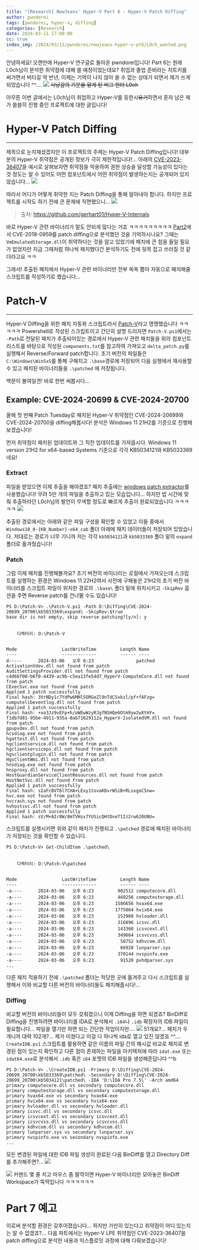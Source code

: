 ```yaml
---
title: "[Research] NewJeans' Hyper-V Part 6 - Hyper-V Patch Diffing"
author: pwndorei
tags: [pwndorei, hyper-v, diffing]
categories: [Research]
date: 2024-03-11 17:00:00
cc: true
index_img: /2024/03/11/pwndorei/newjeans-hyper-v-pt6/L0ch_wanted.png
---
```

안녕하세요! 오랜만에 Hyper-V 연구글로 돌아온 pwndorei입니다!
Part 6는 원래 L0ch님이 분석한 취약점에 대해 쓸 예정이었는데요? 취업과 졸업 준비라는 치트키를 써가면서 버티길 약 반년, 이제는 기억이 나지 않아 쓸 수 없는 상태가 되면서 제가 쓰게 되었습니다 ^^....
![](newjeans-hyper-v-pt6/L0ch_wanted.png)
~~사냥감의 기분을 알게 된 버그 헌터 L0ch~~

아무튼 이번 글에서는 L0ch님이 취업하고 Hyper-V를 등한시~~유기~~하면서 혼자 남은 제가 쓸쓸히 진행 중인 프로젝트에 대한 글입니다! 

# Hyper-V Patch Diffing
---
제목으로 눈치채셨겠지만 이 프로젝트의 주제는 Hyper-V Patch Diffing입니다! 대부분의 Hyper-V 취약점은 공개된 정보가 극히 제한적입니다!... 아래의 [CVE-2023-36407](https://msrc.microsoft.com/update-guide/vulnerability/CVE-2023-36407)을 예시로 살펴보자면 취약점을 악용하여 권한 상승을 달성할 가능성이 있다는 것 정도는 알 수 있어도 어떤 컴포넌트에서 어떤 취약점이 발생하는지는 공개되어 있지 않습니다...
![](newjeans-hyper-v-pt6/image0.png)

따라서 어디가 어떻게 취약한 지는 Patch Diffing을 통해 알아내야 합니다. 하지만 프로젝트를 시작도 하기 전에 큰 문제에 직면했으니...
![](newjeans-hyper-v-pt6/image1.png)
>출처: https://github.com/gerhart01/Hyper-V-Internals

바로 Hyper-V 관련 바이너리가 말도 안되게 많다는 거죠 ㅋㅋㅋㅋㅋㅋㅋㅋㅋ [Part2](https://hackyboiz.github.io/2023/10/08/pwndorei/newjeans-hyper-v-pt2/#Patch-Diffing)에서 CVE-2018-0959를 patch diffing으로 분석했던 것을 기억하시나요? 그때는 `VmEmulatedStorage.dll`이 취약하다는 것을 알고 있었기에 패치에 큰 힘을 들일 필요가 없었지만 지금 그때처럼 하나씩 패치했다간 분석하기도 전에 뒷목 잡고 쓰러질 것 같더라고요 ㅋㅋ

그래서! 추출된 패치에서 Hyper-V 관련 바이너리만 전부 쏙쏙 뽑아 자동으로 패치해줄 스크립트를 작성하기로 했습니다...

# Patch-V
---
Hyper-V Diffing을 위한 패치 자동화 스크립트라서 [Patch-V](https://github.com/pwndorei/Patch-V)라고 명명했습니다 ㅋㅋㅋㅋㅋ
Powershell로 작성된 스크립트이고 간단히 설명 드리자면 `Patch-V.ps1`에서는 `-Path`로 전달된 패치가 추출되어있는 경로에서 Hyper-V 관련 패치들을 위의 컴포넌트 리스트를 바탕으로 작성된 `components.txt`를 참고하여 가져오고 `delta_patch.py`를 실행해서 Reverse/Forward patch합니다. 초기 버전의 파일들은 `C:\Windows\WinSxS`를 통해 구해지고 `.\base`경로에 저장되어 다음 실행에서 재사용할 수 있고 패치된 바이너리들을 `.\patched` 에 저장됩니다.

백문이 불여일견! 바로 한번 써봅시다...

## Example: CVE-2024-20699 & CVE-2024-20700
올해 첫 번째 Patch Tuesday로 패치된 Hyper-V 취약점인 CVE-2024-20699와 CVE-2024-20700을 diffing해봅시다! 분석은 Windows 11 21H2를 기준으로 진행해보겠습니다!

먼저 취약점이 패치된 업데이트와 그 직전 업데이트를 가져옵시다. Windows 11 version 21H2 for x64-based Systems 기준으로 각각 KB5034121와 KB5033369네요!

### Extract
파일을 받았으면 이제 추출을 해야겠죠? 패치 추출에는 [windows patch extractor](https://github.com/star-sg/windows_patch_extractor)를 사용했습니다!
무려 5만 개의 파일을 추출하고 있는 모습입니다... 하지만 밥 시간에 맞춰 추출하라던 L0ch님의 발언이 무색할 정도로 빠르게 추출이 완료되었습니다 ㅋㅋㅋㅋㅋ
![](newjeans-hyper-v-pt6/image2.png)

추출된 경로에서는 아래와 같은 파일 구성을 확인할 수 있었고 이들 중에서 `Windows10_0-{KB_Number}-x64_cab` 폴더 아래에 패치 데이터들이 저장되어 있었습니다. 저대로는 경로가 너무 기니까 저는 각각 `kb5034121`과 `kb5033369` 폴더 밑의 `expand` 폴더로 옮겨줬습니다!

### Patch
그럼 이제 패치를 진행해볼까요? 초기 버전의 바이너리는 로컬에서 가져오는데 스크립트를 실행하는 환경은 Windows 11 22H2여서 사전에 구해놓은 21H2의 초기 버전 바이너리를 스크립트 파일이 위치한 경로의 `.\base\` 폴더 밑에 위치시키고 `-SkipRev` 옵션을 주면 Reverse patch를 건너뛸 수도 있습니다!

```
PS D:\Patch-V> .\Patch-V.ps1 -Path D:\Diffing\CVE-2024-20699_20700\kb5033369\expand\ -SkipRev:$true
base dir is not empty, skip reverse patching?[y/n]: y


    디렉터리: D:\Patch-V


Mode                 LastWriteTime         Length Name
----                 -------------         ------ ----
d-----      2024-03-06   오후 6:23                patched
ActivationVdev.dll not found from patch
AuditSettingsProvider.dll not found from patch
c4d66f00-b6f0-4439-ac9b-c5ea13fe54d7_HyperV-ComputeCore.dll not found from patch
CExecSvc.exe not found from patch
Applied 1 patch successfully
Final hash: 3VrNDy1c7YdPw6MHlSORGeZl9nTdC5xkzl/pf+fAFzg=
computelibeventlog.dll not found from patch
Applied 1 patch successfully
Final hash: +xo3Jz9vEFp+h/oWEwWzyRJgfNSHQe6Otm9yw2wXtHY=
f1db7d81-95be-4911-935a-8ab71629112a_HyperV-IsolatedVM.dll not found from patch
gpupvdev.dll not found from patch
hcsdiag.exe not found from patch
hgattest.dll not found from patch
hgclientservice.dll not found from patch
hgclientserviceps.dll not found from patch
hgsclientplugin.dll not found from patch
HgsClientWmi.dll not found from patch
hnsdiag.exe not found from patch
hnsproxy.dll not found from patch
HostGuardianServiceClientResources.dll not found from patch
HostNetSvc.dll not found from patch
Applied 1 patch successfully
Final hash: sIaFcBVT6l7CHA+LExy1tovaKDvrWSiB+RLsxgoC5nw=
hvc.exe not found from patch
hvcrash.sys not found from patch
hvhostsvc.dll not found from patch
Applied 1 patch successfully
Final hash: sV/M+AIr8W/0mTVHsx7YUSicQHtDveT1Iz2rw620UNU=
```
스크립트를 실행시키면 위와 같이 패치가 진행되고 `.\patched` 경로에 패치된 바이너리가 저장되는 것을 확인할 수 있습니다.

```
PS D:\Patch-V> Get-ChildItem .\patched\


    디렉터리: D:\Patch-V\patched


Mode                 LastWriteTime         Length Name
----                 -------------         ------ ----
-a----      2024-03-06   오후 6:23         902512 computecore.dll
-a----      2024-03-06   오후 6:23         460256 computestorage.dll
-a----      2024-03-06   오후 6:23        1586656 hvax64.exe
-a----      2024-03-06   오후 6:23        1775064 hvix64.exe
-a----      2024-03-06   오후 6:23         152960 hvloader.dll
-a----      2024-03-06   오후 6:23         316896 icsvc.dll
-a----      2024-03-06   오후 6:23         143360 icsvcext.dll
-a----      2024-03-06   오후 6:23         349664 icsvcvss.dll
-a----      2024-03-06   오후 6:23          58752 kdhvcom.dll
-a----      2024-03-06   오후 6:23          66928 lunparser.sys
-a----      2024-03-06   오후 6:23         370144 nvspinfo.exe
-a----      2024-03-06   오후 6:23          91520 pvhdparser.sys
...
```

다른 패치 적용하기 전에 `.\patched` 폴더는 적당한 곳에 옮겨주고 다시 스크립트를 실행해서 이와 비교할 다른 버전의 바이너리들도 패치해줍시다!...

### Diffing
비교할 버전의 바이너리들이 모두 갖춰졌으니 이제 Diffing을 하면 되겠죠? BinDiff로 Diffing을 진행하려면 바이너리를 IDA로 분석해서 `.i64`나 `.idb` 확장자의 IDB 파일이 필요합니다... 파일을 열기만 하면 되는 간단한 작업이지만....
![](newjeans-hyper-v-pt6/image3.png)
51개요?... 패치가 두 개니까 대략 102개?... 제가 미쳤다고 이걸 다 하나씩 ida로 열고 있진 않겠죠 ^^.... `CreateIDB.ps1` 스크립트를 활용하면 같은 이름의 파일 간의 해시값 비교로 패치로 변경된 점이 있는지 확인하고 다른 점이 존재하는 파일을 아키텍처에 따라 `idat.exe` 또는 `idat64.exe`로 분석해서  `.idb` 혹은 `i64` 포맷의 IDB 파일을 생성해준답니다 ^^b

```
PS D:\Patch-V> .\CreateIDB.ps1 -Primary D:\Diffing\CVE-2024-20699_20700\kb5033369\patched\ -Secondary D:\Diffing\CVE-2024-20699_20700\kb5034121\patched\ -IDA 'D:\IDA Pro 7.5\' -Arch amd64
primary computecore.dll vs secondary computecore.dll
primary computestorage.dll vs secondary computestorage.dll
primary hvax64.exe vs secondary hvax64.exe
primary hvix64.exe vs secondary hvix64.exe
primary hvloader.dll vs secondary hvloader.dll
primary icsvc.dll vs secondary icsvc.dll
primary icsvcext.dll vs secondary icsvcext.dll
primary icsvcvss.dll vs secondary icsvcvss.dll
primary kdhvcom.dll vs secondary kdhvcom.dll
primary lunparser.sys vs secondary lunparser.sys
primary nvspinfo.exe vs secondary nvspinfo.exe
...
```

모든 변경된 파일에 대한 IDB 파일 생성이 완료된 다음 BinDiff를 열고 Directory Diff를 추가해주면?...
![](./newjeans-hyper-v-pt6/image4.png)

![](./newjeans-hyper-v-pt6/image5.png)
커맨드 몇 줄 치고 마우스 좀 딸깍이면 Hyper-V 바이너리만 모아놓은 BinDiff Workspace가 뚝딱입니다 ㅋㅋㅋㅋㅋㅋ

# Part 7 예고
이로써 분석할 환경은 갖추어졌습니다... 하지만 가만히 있는다고 취약점이 어디 있는지는 알 수 없겠죠?... 다음 파트에서는 Hyper-V LPE 취약점인 CVE-2023-36407을 patch diffing으로 분석한 내용과 익스플로잇 과정에 대해 다뤄보겠습니다!
